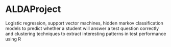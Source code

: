 # ALDAProject
Logistic regression, support vector machines, hidden markov classification models to predict whether a student will answer a test question correctly and clustering techniques to extract interesting patterns in test performance using R
